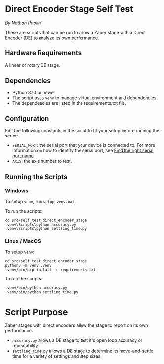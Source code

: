 # Direct Encoder Stage Self Test

*By Nathan Paolini*

These are scripts that can be run to allow a Zaber stage with a Direct Encoder (DE) to analyze its own performance.

## Hardware Requirements
A linear or rotary DE stage.

## Dependencies
- Python 3.10 or newer
- The script uses `venv` to manage virtual environment and dependencies.
- The dependencies are listed in the requirements.txt file.

## Configuration
Edit the following constants in the script to fit your setup before running the script:
- `SERIAL_PORT`: the serial port that your device is connected to.
For more information on how to identify the serial port,
see [Find the right serial port name](https://software.zaber.com/motion-library/docs/guides/find_right_port).
- `AXIS`: the axis number to test.

## Running the Scripts

### Windows
To setup `venv`, run `setup_venv.bat`.

To run the scripts:

    cd src\self_test_direct_encoder_stage
    .venv\Scripts\python accuracy.py
    .venv\Scripts\python settling_time.py

### Linux / MacOS
To setup `venv`:

    cd src/self_test_direct_encoder_stage
    python3 -m venv .venv
    .venv/bin/pip install -r requirements.txt

To run the scripts:

    .venv/bin/python accuracy.py
    .venv/bin/python settling_time.py

# Script Purpose
Zaber stages with direct encoders allow the stage to report on its own performance.

- `accuracy.py` allows a DE stage to test it's open loop accuracy or repeatability.
- `settling_time.py` allows a DE stage to determine its move-and-settle time for a variety of settings and step sizes.
